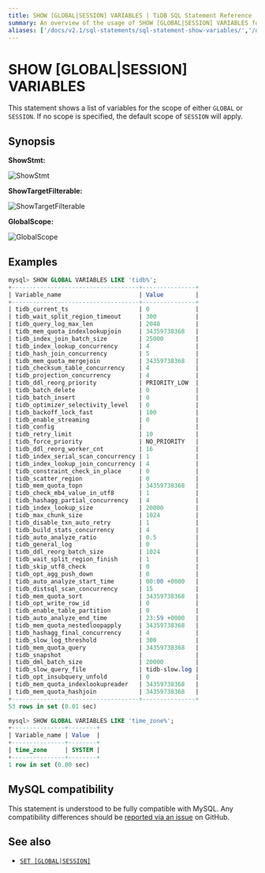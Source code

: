 ```yaml
---
title: SHOW [GLOBAL|SESSION] VARIABLES | TiDB SQL Statement Reference
summary: An overview of the usage of SHOW [GLOBAL|SESSION] VARIABLES for the TiDB database.
aliases: ['/docs/v2.1/sql-statements/sql-statement-show-variables/','/docs/v2.1/reference/sql/statements/show-variables/']
---
```


# SHOW [GLOBAL|SESSION] VARIABLES

This statement shows a list of variables for the scope of either `GLOBAL` or `SESSION`. If no scope is specified, the default scope of `SESSION` will apply.

## Synopsis

**ShowStmt:**

![ShowStmt](https://download.pingcap.com/images/docs/sqlgram/ShowStmt.png)

**ShowTargetFilterable:**

![ShowTargetFilterable](https://download.pingcap.com/images/docs/sqlgram/ShowTargetFilterable.png)

**GlobalScope:**

![GlobalScope](https://download.pingcap.com/images/docs/sqlgram/GlobalScope.png)

## Examples

```sql
mysql> SHOW GLOBAL VARIABLES LIKE 'tidb%';
+------------------------------------+---------------+
| Variable_name                      | Value         |
+------------------------------------+---------------+
| tidb_current_ts                    | 0             |
| tidb_wait_split_region_timeout     | 300           |
| tidb_query_log_max_len             | 2048          |
| tidb_mem_quota_indexlookupjoin     | 34359738368   |
| tidb_index_join_batch_size         | 25000         |
| tidb_index_lookup_concurrency      | 4             |
| tidb_hash_join_concurrency         | 5             |
| tidb_mem_quota_mergejoin           | 34359738368   |
| tidb_checksum_table_concurrency    | 4             |
| tidb_projection_concurrency        | 4             |
| tidb_ddl_reorg_priority            | PRIORITY_LOW  |
| tidb_batch_delete                  | 0             |
| tidb_batch_insert                  | 0             |
| tidb_optimizer_selectivity_level   | 0             |
| tidb_backoff_lock_fast             | 100           |
| tidb_enable_streaming              | 0             |
| tidb_config                        |               |
| tidb_retry_limit                   | 10            |
| tidb_force_priority                | NO_PRIORITY   |
| tidb_ddl_reorg_worker_cnt          | 16            |
| tidb_index_serial_scan_concurrency | 1             |
| tidb_index_lookup_join_concurrency | 4             |
| tidb_constraint_check_in_place     | 0             |
| tidb_scatter_region                | 0             |
| tidb_mem_quota_topn                | 34359738368   |
| tidb_check_mb4_value_in_utf8       | 1             |
| tidb_hashagg_partial_concurrency   | 4             |
| tidb_index_lookup_size             | 20000         |
| tidb_max_chunk_size                | 1024          |
| tidb_disable_txn_auto_retry        | 1             |
| tidb_build_stats_concurrency       | 4             |
| tidb_auto_analyze_ratio            | 0.5           |
| tidb_general_log                   | 0             |
| tidb_ddl_reorg_batch_size          | 1024          |
| tidb_wait_split_region_finish      | 1             |
| tidb_skip_utf8_check               | 0             |
| tidb_opt_agg_push_down             | 0             |
| tidb_auto_analyze_start_time       | 00:00 +0000   |
| tidb_distsql_scan_concurrency      | 15            |
| tidb_mem_quota_sort                | 34359738368   |
| tidb_opt_write_row_id              | 0             |
| tidb_enable_table_partition        | 0             |
| tidb_auto_analyze_end_time         | 23:59 +0000   |
| tidb_mem_quota_nestedloopapply     | 34359738368   |
| tidb_hashagg_final_concurrency     | 4             |
| tidb_slow_log_threshold            | 300           |
| tidb_mem_quota_query               | 34359738368   |
| tidb_snapshot                      |               |
| tidb_dml_batch_size                | 20000         |
| tidb_slow_query_file               | tidb-slow.log |
| tidb_opt_insubquery_unfold         | 0             |
| tidb_mem_quota_indexlookupreader   | 34359738368   |
| tidb_mem_quota_hashjoin            | 34359738368   |
+------------------------------------+---------------+
53 rows in set (0.01 sec)

mysql> SHOW GLOBAL VARIABLES LIKE 'time_zone%';
+---------------+--------+
| Variable_name | Value  |
+---------------+--------+
| time_zone     | SYSTEM |
+---------------+--------+
1 row in set (0.00 sec)
```

## MySQL compatibility

This statement is understood to be fully compatible with MySQL. Any compatibility differences should be [reported via an issue](https://github.com/pingcap/tidb/issues/new/choose) on GitHub.

## See also

* [`SET [GLOBAL|SESSION]`](/sql-statements/sql-statement-set-variable.md)
